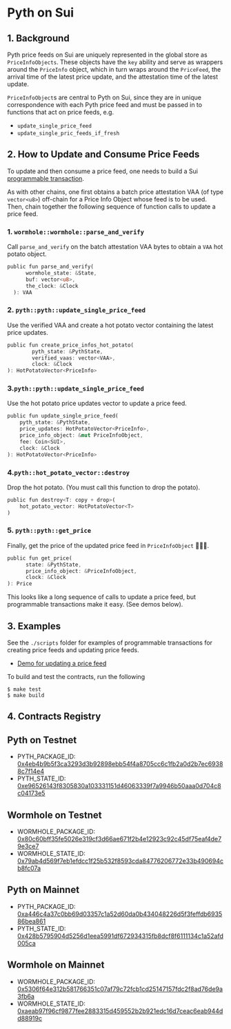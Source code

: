 # Pyth on Sui

## 1. Background

Pyth price feeds on Sui are uniquely represented in the global store as `PriceInfoObjects`. These objects have the `key` ability and serve as wrappers around the `PriceInfo` object, which in turn wraps around the `PriceFeed`, the arrival time of the latest price update, and the attestation time of the latest update.

`PriceInfoObject`s are central to Pyth on Sui, since they are in unique correspondence with each Pyth price feed and must be passed in to functions that act on price feeds, e.g.

- `update_single_price_feed`
- `update_single_pric_feeds_if_fresh`

## 2. How to Update and Consume Price Feeds

To update and then consume a price feed, one needs to build a Sui [programmable transaction](https://docs.sui.io/build/prog-trans-ts-sdk).

As with other chains, one first obtains a batch price attestation VAA (of type `vector<u8>`) off-chain for a Price Info Object whose feed is to be used. Then, chain together the following sequence of function calls to update a price feed.

### 1. `wormhole::wormhole::parse_and_verify`

Call `parse_and_verify` on the batch attestation VAA bytes to obtain a `VAA` hot potato object.

```Rust
public fun parse_and_verify(
      wormhole_state: &State,
      buf: vector<u8>,
      the_clock: &Clock
  ): VAA
```
### 2. `pyth::pyth::update_single_price_feed`
Use the verified VAA and create a hot potato vector containing the latest price updates.
```Rust
public fun create_price_infos_hot_potato(
        pyth_state: &PythState,
        verified_vaas: vector<VAA>,
        clock: &Clock
): HotPotatoVector<PriceInfo> 
```

### 3.`pyth::pyth::update_single_price_feed`
Use the hot potato price updates vector to update a price feed.

```Rust
public fun update_single_price_feed(
    pyth_state: &PythState,
    price_updates: HotPotatoVector<PriceInfo>,
    price_info_object: &mut PriceInfoObject,
    fee: Coin<SUI>,
    clock: &Clock
): HotPotatoVector<PriceInfo>
```

### 4.`pyth::hot_potato_vector::destroy`
Drop the hot potato. (You must call this function to drop the potato).
```Rust
public fun destroy<T: copy + drop>(
    hot_potato_vector: HotPotatoVector<T>
)
```

### 5. `pyth::pyth::get_price`
Finally, get the price of the updated price feed in `PriceInfoObject` 🎉🎉🎉.
```Rust
public fun get_price(
      state: &PythState,
      price_info_object: &PriceInfoObject,
      clock: &Clock
): Price
```
This looks like a long sequence of calls to update a price feed, but programmable transactions make it easy. (See demos below).

## 3. Examples

See the `./scripts` folder for examples of programmable transactions for creating price feeds and updating price feeds.
- [Demo for updating a price feed](./scripts/pyth/update_price_feeds.ts)

To build and test the contracts, run the following
```
$ make test
$ make build
```

## 4. Contracts Registry

## Pyth on Testnet

- PYTH_PACKAGE_ID: [0x4eb4b9b5f3ca3293d3b92898ebb54f4a8705cc6c1fb2a0d2b7ec69388c7f14e4](https://explorer.sui.io/object/0x4eb4b9b5f3ca3293d3b92898ebb54f4a8705cc6c1fb2a0d2b7ec69388c7f14e4?network=testnet)
- PYTH_STATE_ID: [0xe96526143f8305830a103331151d46063339f7a9946b50aaa0d704c8c04173e5](https://explorer.sui.io/object/0xe96526143f8305830a103331151d46063339f7a9946b50aaa0d704c8c04173e5?network=testnet)

## Wormhole on Testnet

- WORMHOLE_PACKAGE_ID: [0x80c60bff35fe5026e319cf3d66ae671f2b4e12923c92c45df75eaf4de79e3ce7](https://explorer.sui.io/object/0x80c60bff35fe5026e319cf3d66ae671f2b4e12923c92c45df75eaf4de79e3ce7?network=testnet)
- WORMHOLE_STATE_ID: [0x79ab4d569f7eb1efdcc1f25b532f8593cda84776206772e33b490694cb8fc07a](https://explorer.sui.io/object/0x79ab4d569f7eb1efdcc1f25b532f8593cda84776206772e33b490694cb8fc07a?network=testnet)

## Pyth on Mainnet

- PYTH_PACKAGE_ID: [0xa446c4a37c0bb69d03357c1a52d60da0b434048226d5f3feffdb693586bea861](https://explorer.sui.io/object/0xa446c4a37c0bb69d03357c1a52d60da0b434048226d5f3feffdb693586bea861?network=https%3A%2F%2Ffullnode.mainnet.sui.io%3A443)
- PYTH_STATE_ID: [0x428b5795904d5256d1eea5991df672934315fb8dcf8f6111134c1a52afd005ca](https://explorer.sui.io/object/0x428b5795904d5256d1eea5991df672934315fb8dcf8f6111134c1a52afd005ca?network=https%3A%2F%2Ffullnode.mainnet.sui.io%3A443)

## Wormhole on Mainnet

- WORMHOLE_PACKAGE_ID: [0x5306f64e312b581766351c07af79c72fcb1cd25147157fdc2f8ad76de9a3fb6a](https://explorer.sui.io/object/0x5306f64e312b581766351c07af79c72fcb1cd25147157fdc2f8ad76de9a3fb6a)
- WORMHOLE_STATE_ID: [0xaeab97f96cf9877fee2883315d459552b2b921edc16d7ceac6eab944dd88919c](https://explorer.sui.io/object/0xaeab97f96cf9877fee2883315d459552b2b921edc16d7ceac6eab944dd88919c)
